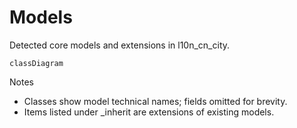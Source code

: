 # Models

Detected core models and extensions in l10n_cn_city.

```mermaid
classDiagram
```

Notes
- Classes show model technical names; fields omitted for brevity.
- Items listed under _inherit are extensions of existing models.
